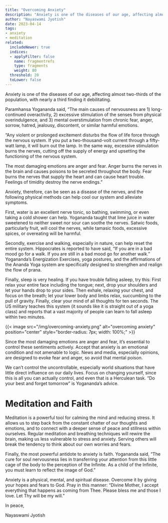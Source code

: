 ```yaml
---
title: "Overcoming Anxiety"
description: "Anxiety is one of the diseases of our age, affecting almost two-thirds of the population, with nearly a third finding it debilitating."
author: "Nayaswami Jyotish"
date: 2023-04-14
tags:
- anxiety
- meditation
related:
  includeNewer: true
  indices:
  - applyFilter: false
    name: fragmentrefs
    type: fragments
    weight: 80
  threshold: 20
  toLower: false
---
```


Anxiety is one of the diseases of our age, affecting almost two-thirds of the population, with nearly a third finding it debilitating.

Paramhansa Yogananda said, “The main causes of nervousness are 1) long-continued overactivity, 2) excessive stimulation of the senses from physical overindulgence, and 3) mental overstimulation from chronic fear, anger, sorrow, hatred, jealousy, discontent, or similar harmful emotions.

“Any violent or prolonged excitement disturbs the flow of life force through the nervous system. If you put a two-thousand-volt current through a fifty-watt lamp, it will burn out the lamp. In the same way, excessive stimulation burns the nerves, cutting off the supply of energy and upsetting the functioning of the nervous system.

The most damaging emotions are anger and fear. Anger burns the nerves in the brain and causes poisons to be secreted throughout the body. Fear burns the nerves that supply the heart and can cause heart trouble. Feelings of timidity destroy the nerve endings.”

Anxiety, therefore, can be seen as a disease of the nerves, and the following physical methods can help cool our system and alleviate symptoms.

First, water is an excellent nerve tonic, so bathing, swimming, or even taking a cold shower can help. Yogananda taught that lime juice in water sweetened to neither sweet nor sour can soothe the nerves. Satwic foods, particularly fruit, will cool the nerves, while tamasic foods, excessive spices, or overeating will be harmful.

Secondly, exercise and walking, especially in nature, can help reset the entire system. Hippocrates is reported to have said, “If you are in a bad mood go for a walk. If you are still in a bad mood go for another walk.” Yogananda’s Energization Exercises, yoga postures, and the affirmations of the Ananda Yoga system are specifically designed to strengthen and realign the flow of prana.

Finally, sleep is very healing. If you have trouble falling asleep, try this: First relax your entire face including the tongue; next, drop your shoulders and let your hands drop to your sides. Then exhale, relaxing your chest, and focus on the breath; let your lower body and limbs relax, succumbing to the pull of gravity. Finally, clear your mind of all thoughts for ten seconds. The US military teaches this system (it sounds like it is straight out of a yoga class) and reports that a vast majority of people can learn to fall asleep within two minutes.

{{< image src="/img/overcoming-anxiety.png" alt="overcoming anxiety" position="center" style="border-radius: 7px; width: 100%;" >}}

Since the most damaging emotions are anger and fear, it’s essential to control these sentiments actively. Accept that anxiety is an emotional condition and not amenable to logic. News and media, especially opinions, are designed to evoke fear and anger, so avoid that mental poison.

We can’t control the uncontrollable, especially world situations that have little direct influence on our daily lives. Focus on changing yourself, since this is all you can actually control, and even that is a Herculean task. “Do your best and forget tomorrow” is Yogananda’s advice.

# Meditation and Faith

Meditation is a powerful tool for calming the mind and reducing stress. It allows us to step back from the constant chatter of our thoughts and emotions, and to connect with a deeper sense of peace and stillness within ourselves. Regular meditation and breathing techniques will rewire the brain, making us less vulnerable to stress and anxiety. Serving others will break the tendency to think about our own worries and fears.

Finally, the most powerful antidote to anxiety is faith. Yogananda said, “The cure for soul nervousness lies in transferring your attention from this little cage of the body to the perception of the Infinite. As a child of the Infinite, you must learn to reflect the image of God.”

Anxiety is a physical, mental, and spiritual disease. Overcome it by giving your hopes and fears to God. Pray in this manner: “Divine Mother, I accept everything that happens as coming from Thee. Please bless me and those I love. Let Thy will be my will.”


In peace,

Nayaswami Jyotish
